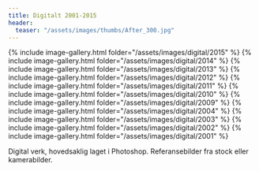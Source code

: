 ```yaml
---
title: Digitalt 2001-2015
header:
  teaser: "/assets/images/thumbs/After_300.jpg"
---
```


{% include image-gallery.html folder="/assets/images/digital/2015" %}
{% include image-gallery.html folder="/assets/images/digital/2014" %}
{% include image-gallery.html folder="/assets/images/digital/2013" %}
{% include image-gallery.html folder="/assets/images/digital/2012" %}
{% include image-gallery.html folder="/assets/images/digital/2011" %}
{% include image-gallery.html folder="/assets/images/digital/2010" %}
{% include image-gallery.html folder="/assets/images/digital/2009" %}
{% include image-gallery.html folder="/assets/images/digital/2004" %}
{% include image-gallery.html folder="/assets/images/digital/2003" %}
{% include image-gallery.html folder="/assets/images/digital/2002" %}
{% include image-gallery.html folder="/assets/images/digital/2001" %}

Digital verk, hovedsaklig laget i Photoshop. Referansebilder fra stock eller kamerabilder.
